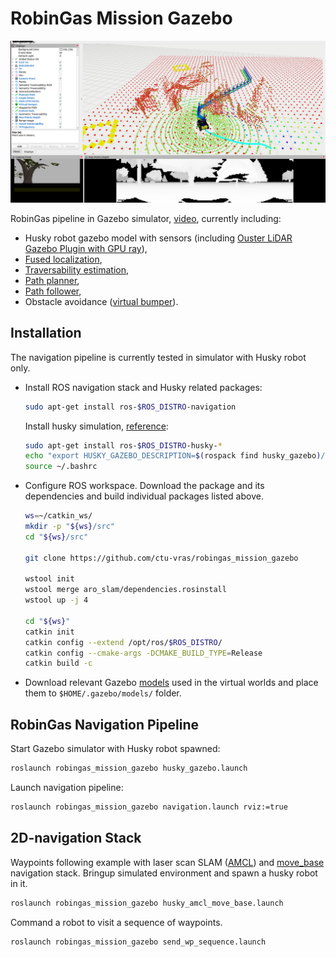 # RobinGas Mission Gazebo

![](./docs/demo.png)

RobinGas pipeline in Gazebo simulator,
[video](https://drive.google.com/file/d/1n_Ba2h8XUM64c3eQR-tHYTJO4hkhtB8i/view?usp=share_link),
currently including:

- Husky robot gazebo model with sensors (including [Ouster LiDAR Gazebo Plugin with GPU ray](https://engcang.github.io/Ouster-Gazebo-Plugin-boosting-up-with-GPU-ray)),
- [Fused localization](https://gitlab.fel.cvut.cz/cras/subt/common/cras_gps_odom),
- [Traversability estimation](https://github.com/ctu-vras/traversability_estimation),
- [Path planner](https://github.com/ctu-vras/gps-navigation/tree/master/gps_to_path),
- [Path follower](https://github.com/ctu-vras/naex/blob/master/launch/follower.launch),
- Obstacle avoidance ([virtual bumper](https://gitlab.fel.cvut.cz/cras/subt/common/augmented_robot_trackers)).

## Installation

The navigation pipeline is currently tested in simulator with Husky robot only.

- Install ROS navigation stack and Husky related packages:

  ```bash
  sudo apt-get install ros-$ROS_DISTRO-navigation
  ```
  Install husky simulation, [reference](http://wiki.ros.org/husky_navigation/Tutorials):
  ```bash
  sudo apt-get install ros-$ROS_DISTRO-husky-*
  echo "export HUSKY_GAZEBO_DESCRIPTION=$(rospack find husky_gazebo)/urdf/description.gazebo.xacro" >> ~/.bashrc
  source ~/.bashrc
  ```
- Configure ROS workspace. Download the package and its dependencies and build individual packages listed above.

  ```bash
  ws=~/catkin_ws/
  mkdir -p "${ws}/src"
  cd "${ws}/src"

  git clone https://github.com/ctu-vras/robingas_mission_gazebo

  wstool init
  wstool merge aro_slam/dependencies.rosinstall
  wstool up -j 4

  cd "${ws}"
  catkin init
  catkin config --extend /opt/ros/$ROS_DISTRO/
  catkin config --cmake-args -DCMAKE_BUILD_TYPE=Release
  catkin build -c
  ```

- Download relevant Gazebo [models](http://subtdata.felk.cvut.cz/robingas/data/gazebo/models/)
used in the virtual worlds and place them to `$HOME/.gazebo/models/` folder.

## RobinGas Navigation Pipeline

Start Gazebo simulator with Husky robot spawned:

```bash
roslaunch robingas_mission_gazebo husky_gazebo.launch
```

Launch navigation pipeline:

```bash
roslaunch robingas_mission_gazebo navigation.launch rviz:=true
```

## 2D-navigation Stack

Waypoints following example with
laser scan SLAM ([AMCL](http://wiki.ros.org/amcl)) and
[move_base](http://wiki.ros.org/move_base) navigation stack.
Bringup simulated environment and spawn a husky robot in it.
```bash
roslaunch robingas_mission_gazebo husky_amcl_move_base.launch
```
Command a robot to visit a sequence of waypoints.
```bash
roslaunch robingas_mission_gazebo send_wp_sequence.launch
```
